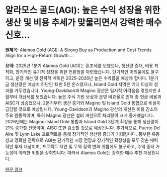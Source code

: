 # 알라모스 골드(AGI): 높은 수익 성장을 위한 생산 및 비용 추세가 맞물리면서 강력한 매수 신호...

**원제목:** Alamos Gold (AGI): A Strong Buy as Production and Cost Trends Align for a High-Return Growth ...

**요약:** 2025년 1분기 Alamos Gold (AGI)는 혼조세를 보였으나, 생산량 증대, 비용 최적화, 장기적인 유기적 성장을 위한 전환점을 마련했습니다.  단기적인 어려움에도 불구하고, 운영 개선 및 전략적 계획은 2025-2026년 높은 수익률을 예상케 합니다.  1분기 금 생산량은 예상치 하단인 12만 5천 온스였으나, Island Gold 지역은 기대 이상의 성과를 거두었습니다.  Young-Davidson과 Magino 광산은 일시적 어려움을 겪었지만 4월부터 개선세를 보였습니다.  높은 주식 기반 보상과 운영 비효율로 인해 총 현금 비용과 AISC가 상승했으나, 2분기부터 생산 증가와 Magino 및 Island Gold 통합으로 비용이 급감할 것으로 예상됩니다.  Young-Davidson과 Magino 광산의 개선은 비용 감소의 주요 원동력이며, 특히 Magino 광산은 설비 개선으로 처리량이 크게 증가했습니다.  2026년에는 Magino-Island Gold 통합과 Island Gold 3단계 확장을 통해 생산량이 21% 증가할 전망이며, AISC 또한 감소할 것으로 예상됩니다.  추가적으로,  Puerto Del Aire 및 Lynn Lake 프로젝트를 통해 장기적인 생산량 증대가 기대됩니다.  풍부한 유동성과 명확한 전략으로  AGI는 단기적인 시장 전망과 장기적인 확장성을 모두 갖춘 매력적인 투자 대상이며,  프로젝트 지연 및 무역 정책 변화 위험에도 불구하고, 수익 증대 가능성이 이러한 위험을 상회합니다. 따라서 Alamos Gold는 강력한 매수 추천 대상입니다.

[원문 링크](https://www.ainvest.com/news/alamos-gold-agi-strong-buy-production-cost-trends-align-high-return-growth-story-2507/)
